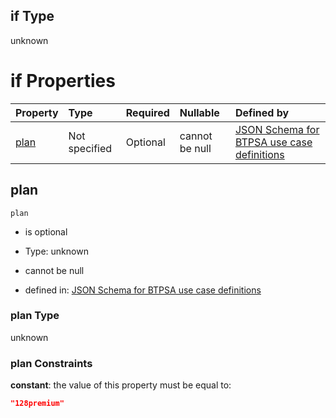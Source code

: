 ## if Type

unknown

# if Properties

| Property      | Type          | Required | Nullable       | Defined by                                                                                                                                                                                                                                  |
| :------------ | :------------ | :------- | :------------- | :------------------------------------------------------------------------------------------------------------------------------------------------------------------------------------------------------------------------------------------ |
| [plan](#plan) | Not specified | Optional | cannot be null | [JSON Schema for BTPSA use case definitions](btpsa-usecase-properties-services-items-allof-1-then-allof-41-then-allof-2-if-properties-plan.md "undefined#/properties/services/items/allOf/1/then/allOf/41/then/allOf/2/if/properties/plan") |

## plan



`plan`

*   is optional

*   Type: unknown

*   cannot be null

*   defined in: [JSON Schema for BTPSA use case definitions](btpsa-usecase-properties-services-items-allof-1-then-allof-41-then-allof-2-if-properties-plan.md "undefined#/properties/services/items/allOf/1/then/allOf/41/then/allOf/2/if/properties/plan")

### plan Type

unknown

### plan Constraints

**constant**: the value of this property must be equal to:

```json
"128premium"
```
